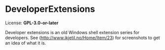 # DeveloperExtensions  
License: **GPL-3.0-or-later**  

Developer extensions is an old Windows shell extension series for developers. 
See (http://www.ikjetil.no/Home/Item/23) for screenshots to get an idea of what it is.
